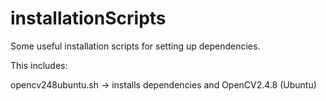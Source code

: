 installationScripts
===================

Some useful installation scripts for setting up dependencies. 

This includes: 

opencv248ubuntu.sh -> installs dependencies and OpenCV2.4.8 (Ubuntu)
